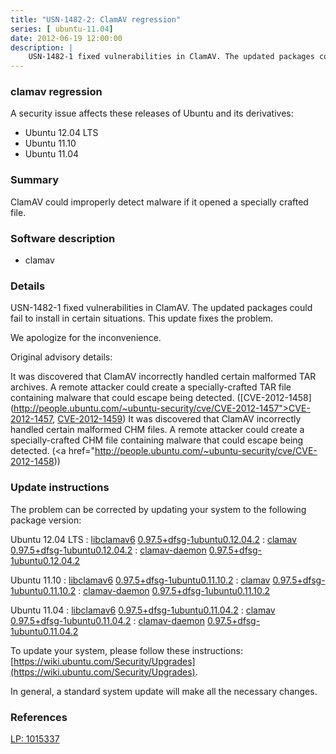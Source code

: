 ```yaml
---
title: "USN-1482-2: ClamAV regression"
series: [ ubuntu-11.04]
date: 2012-06-19 12:00:00
description: |
    USN-1482-1 fixed vulnerabilities in ClamAV. The updated packages could fail to install in certain situations. This update fixes the problem.
--- 
```

 
 


### clamav regression

A security issue affects these releases of Ubuntu and its derivatives:

* Ubuntu 12.04 LTS
* Ubuntu 11.10
* Ubuntu 11.04

### Summary

ClamAV could improperly detect malware if it opened a specially crafted file. 

### Software description

* clamav 

### Details

USN-1482-1 fixed vulnerabilities in ClamAV. The updated packages could fail to install in certain situations. This update fixes the problem.

We apologize for the inconvenience.

Original advisory details:

 It was discovered that ClamAV incorrectly handled certain malformed TAR archives. A remote attacker could create a specially-crafted TAR file containing malware that could escape being detected. ([CVE-2012-1458](http://people.ubuntu.com/~ubuntu-security/cve/CVE-2012-1457">CVE-2012-1457</a>, <a href="http://people.ubuntu.com/~ubuntu-security/cve/CVE-2012-1459">CVE-2012-1459</a>) It was discovered that ClamAV incorrectly handled certain malformed CHM files. A remote attacker could create a specially-crafted CHM file containing malware that could escape being detected. (<a href="http://people.ubuntu.com/~ubuntu-security/cve/CVE-2012-1458)) 

### Update instructions

The problem can be corrected by updating your system to the following package version:

Ubuntu 12.04 LTS
 : [libclamav6](https://launchpad.net/ubuntu/+source/clamav) <span> [0.97.5+dfsg-1ubuntu0.12.04.2](https://launchpad.net/ubuntu/+source/clamav/0.97.5+dfsg-1ubuntu0.12.04.2) </span> 
 : [clamav](https://launchpad.net/ubuntu/+source/clamav) <span> [0.97.5+dfsg-1ubuntu0.12.04.2](https://launchpad.net/ubuntu/+source/clamav/0.97.5+dfsg-1ubuntu0.12.04.2) </span> 
 : [clamav-daemon](https://launchpad.net/ubuntu/+source/clamav) <span> [0.97.5+dfsg-1ubuntu0.12.04.2](https://launchpad.net/ubuntu/+source/clamav/0.97.5+dfsg-1ubuntu0.12.04.2) </span> 

Ubuntu 11.10
 : [libclamav6](https://launchpad.net/ubuntu/+source/clamav) <span> [0.97.5+dfsg-1ubuntu0.11.10.2](https://launchpad.net/ubuntu/+source/clamav/0.97.5+dfsg-1ubuntu0.11.10.2) </span> 
 : [clamav](https://launchpad.net/ubuntu/+source/clamav) <span> [0.97.5+dfsg-1ubuntu0.11.10.2](https://launchpad.net/ubuntu/+source/clamav/0.97.5+dfsg-1ubuntu0.11.10.2) </span> 
 : [clamav-daemon](https://launchpad.net/ubuntu/+source/clamav) <span> [0.97.5+dfsg-1ubuntu0.11.10.2](https://launchpad.net/ubuntu/+source/clamav/0.97.5+dfsg-1ubuntu0.11.10.2) </span> 

Ubuntu 11.04
 : [libclamav6](https://launchpad.net/ubuntu/+source/clamav) <span> [0.97.5+dfsg-1ubuntu0.11.04.2](https://launchpad.net/ubuntu/+source/clamav/0.97.5+dfsg-1ubuntu0.11.04.2) </span> 
 : [clamav](https://launchpad.net/ubuntu/+source/clamav) <span> [0.97.5+dfsg-1ubuntu0.11.04.2](https://launchpad.net/ubuntu/+source/clamav/0.97.5+dfsg-1ubuntu0.11.04.2) </span> 
 : [clamav-daemon](https://launchpad.net/ubuntu/+source/clamav) <span> [0.97.5+dfsg-1ubuntu0.11.04.2](https://launchpad.net/ubuntu/+source/clamav/0.97.5+dfsg-1ubuntu0.11.04.2) </span> 

To update your system, please follow these instructions: [https://wiki.ubuntu.com/Security/Upgrades](https://wiki.ubuntu.com/Security/Upgrades).

In general, a standard system update will make all the necessary changes. 

### References

 
 [LP: 1015337](https://launchpad.net/bugs/1015337)
 

